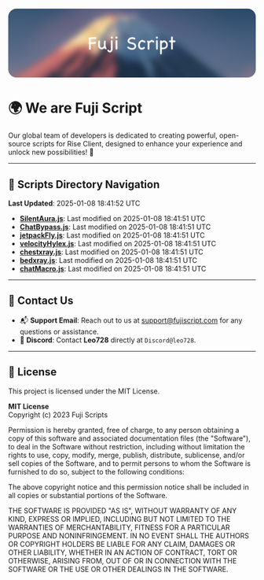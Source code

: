 ![Banner](.github/b.webp)

# 🌍 **We are Fuji Script**

Our global team of developers is dedicated to creating powerful, open-source scripts for Rise Client, designed to enhance your experience and unlock new possibilities! 🌟

---
<!-- SCRIPTS_NAVIGATION_START -->
## 📂 **Scripts Directory Navigation**

**Last Updated**: 2025-01-08 18:41:52 UTC

- **[SilentAura.js](scripts/SilentAura.js)**: Last modified on 2025-01-08 18:41:51 UTC
- **[ChatBypass.js](scripts/ChatBypass.js)**: Last modified on 2025-01-08 18:41:51 UTC
- **[jetpackFly.js](scripts/jetpackFly.js)**: Last modified on 2025-01-08 18:41:51 UTC
- **[velocityHylex.js](scripts/velocityHylex.js)**: Last modified on 2025-01-08 18:41:51 UTC
- **[chestxray.js](scripts/chestxray.js)**: Last modified on 2025-01-08 18:41:51 UTC
- **[bedxray.js](scripts/bedxray.js)**: Last modified on 2025-01-08 18:41:51 UTC
- **[chatMacro.js](scripts/chatMacro.js)**: Last modified on 2025-01-08 18:41:51 UTC

<!-- SCRIPTS_NAVIGATION_END -->

---

## 💬 **Contact Us**  
- 📬 **Support Email**: Reach out to us at [support@fujiscript.com](mailto:support@fujiscript.com) for any questions or assistance.  
- 💬 **Discord**: Contact **Leo728** directly at `Discord@leo728`.

---

## 📜 **License**

This project is licensed under the MIT License.  

**MIT License**  
Copyright (c) 2023 Fuji Scripts  

Permission is hereby granted, free of charge, to any person obtaining a copy of this software and associated documentation files (the "Software"), to deal in the Software without restriction, including without limitation the rights to use, copy, modify, merge, publish, distribute, sublicense, and/or sell copies of the Software, and to permit persons to whom the Software is furnished to do so, subject to the following conditions:  

The above copyright notice and this permission notice shall be included in all copies or substantial portions of the Software.  

THE SOFTWARE IS PROVIDED "AS IS", WITHOUT WARRANTY OF ANY KIND, EXPRESS OR IMPLIED, INCLUDING BUT NOT LIMITED TO THE WARRANTIES OF MERCHANTABILITY, FITNESS FOR A PARTICULAR PURPOSE AND NONINFRINGEMENT. IN NO EVENT SHALL THE AUTHORS OR COPYRIGHT HOLDERS BE LIABLE FOR ANY CLAIM, DAMAGES OR OTHER LIABILITY, WHETHER IN AN ACTION OF CONTRACT, TORT OR OTHERWISE, ARISING FROM, OUT OF OR IN CONNECTION WITH THE SOFTWARE OR THE USE OR OTHER DEALINGS IN THE SOFTWARE.  
